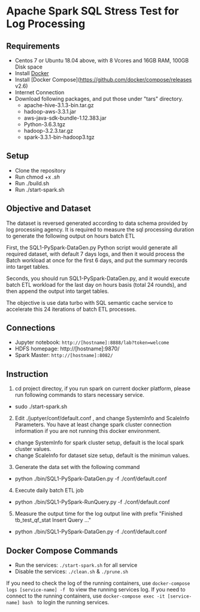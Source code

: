# Apache Spark SQL Stress Test for Log Processing

## Requirements 
* Centos 7 or Ubuntu 18.04 above, with 8 Vcores and 16GB RAM, 100GB Disk space
* Install [Docker](https://www.docker.com/products/docker-desktop)
* Install [Docker Compose](https://github.com/docker/compose/releases v2.6) 
* Internet Connection
* Download following packages, and put those under "tars" directory.
	- apache-hive-3.1.3-bin.tar.gz     
	- hadoop-aws-3.3.1.jar               
	- aws-java-sdk-bundle-1.12.383.jar 
	- Python-3.6.3.tgz
	- hadoop-3.2.3.tar.gz              
	- spark-3.3.1-bin-hadoop3.tgz

## Setup 
* Clone the repository
* Run chmod +x *.sh* 
* Run ./build.sh
* Run ./start-spark.sh

## Objective and Dataset
The dataset is reversed generated according to data schema provided by log processing agency. It is required to measure the sql processing duration to generate the following output on hours batch ETL

First, the SQL1-PySpark-DataGen.py Python script would generate all required dataset, with default 7 days logs, and then it would process the Batch workload at once for the first 6 days, and put the summary records into target tables.

Seconds, you should run SQL1-PySpark-DataGen.py, and it would execute batch ETL workload for the last day on hours basis (total 24 rounds), and then append the output into target tables. 

The objective is use data turbo with SQL semantic cache service to accelerate this 24 iterations of batch ETL processes.


## Connections
* Jupyter notebook: `http://[hostname]:8888/lab?token=welcome `
* HDFS homepage: http://[hostname]:9870/
* Spark Master: `http://[hostname]:8082/ `

## Instruction
1. cd project directoy, if you run spark on current docker platform, please run following commands to stars necessary service. 
* sudo ./start-spark.sh

2. Edit ./juptyer/conf/default.conf , and change SystemInfo and ScaleInfo Parameters. You have at least change spark cluster connection information if you are not running this docker environment.
* change SystemInfo for spark cluster setup, default is the local spark cluster values. 
* change ScaleInfo for dataset size setup, default is the minimun values. 

3. Generate the data set with the following command
* python ./bin/SQL1-PySpark-DataGen.py -f ./conf/default.conf 

4. Execute daily batch ETL job
* python ./bin/SQL1-PySpark-RunQuery.py -f ./conf/default.conf 
 
5. Measure the output time for the log output line with prefix "Finished tb_test_qf_stat Insert Query ..."
* python ./bin/SQL1-PySpark-DataGen.py -f ./conf/default.conf 


## Docker Compose Commands
* Run the services: `./start-spark.sh` for all service
* Disable the services: `./clean.sh` & `./prune.sh`

If you need to check the log of the running containers, use `docker-compose logs [service-name] -f ` to view the running services log.
If you need to connect to the running containers, use `docker-compose exec -it [service-name] bash ` to login the running services.

